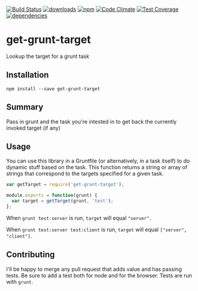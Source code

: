 [![Build Status](https://travis-ci.org/tandrewnichols/get-grunt-target.png)](https://travis-ci.org/tandrewnichols/get-grunt-target) [![downloads](http://img.shields.io/npm/dm/get-grunt-target.svg)](https://npmjs.org/package/get-grunt-target) [![npm](http://img.shields.io/npm/v/get-grunt-target.svg)](https://npmjs.org/package/get-grunt-target) [![Code Climate](https://codeclimate.com/github/tandrewnichols/get-grunt-target/badges/gpa.svg)](https://codeclimate.com/github/tandrewnichols/get-grunt-target) [![Test Coverage](https://codeclimate.com/github/tandrewnichols/get-grunt-target/badges/coverage.svg)](https://codeclimate.com/github/tandrewnichols/get-grunt-target) [![dependencies](https://david-dm.org/tandrewnichols/get-grunt-target.png)](https://david-dm.org/tandrewnichols/get-grunt-target)

# get-grunt-target

Lookup the target for a grunt task

## Installation

`npm install --save get-grunt-target`

## Summary

Pass in grunt and the task you're intested in to get back the currently invoked target (if any)

## Usage

You can use this library in a Gruntfile (or alternatively, in a task itself) to do dynamic stuff based on the task. This function returns a string or array of strings that correspond to the targets specified for a given task.

```js
var getTarget = require('get-grunt-target');

module.exports = function(grunt) {
  var target = getTarget(grunt, 'test');
};
```

When `grunt test:server` is run, `target` will equal `"server"`.

When `grunt test:server test:client` is run, `target` will equal `["server", "client"]`.

## Contributing

I'll be happy to merge any pull request that adds value and has passing tests. Be sure to add a test both for node and for the browser. Tests are run with `grunt`.
